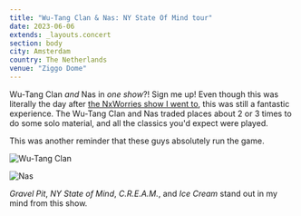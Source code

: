 ```yaml
---
title: "Wu-Tang Clan & Nas: NY State Of Mind tour"
date: 2023-06-06
extends: _layouts.concert
section: body
city: Amsterdam
country: The Netherlands
venue: "Ziggo Dome"
---
```


Wu-Tang Clan _and_ Nas in _one show_?! Sign me up! Even though this was literally the day after 
[the NxWorries show I went to](./nxworries-europe-show.md), this was still a fantastic experience. The Wu-Tang Clan and
Nas traded places about 2 or 3 times to do some solo material, and all the classics you'd expect were played. 

This was another reminder that these guys absolutely run the game.

![Wu-Tang Clan](/assets/images/concerts/wu-tang-clan.jpg)

![Nas](/assets/images/concerts/nas.jpg)

_Gravel Pit_, _NY State of Mind_, _C.R.E.A.M._, and _Ice Cream_ stand out in my mind from this show. 
